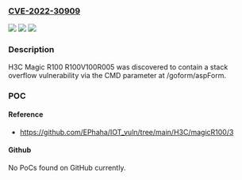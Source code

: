 ### [CVE-2022-30909](https://cve.mitre.org/cgi-bin/cvename.cgi?name=CVE-2022-30909)
![](https://img.shields.io/static/v1?label=Product&message=n%2Fa&color=blue)
![](https://img.shields.io/static/v1?label=Version&message=n%2Fa&color=blue)
![](https://img.shields.io/static/v1?label=Vulnerability&message=n%2Fa&color=brighgreen)

### Description

H3C Magic R100 R100V100R005 was discovered to contain a stack overflow vulnerability via the CMD parameter at /goform/aspForm.

### POC

#### Reference
- https://github.com/EPhaha/IOT_vuln/tree/main/H3C/magicR100/3

#### Github
No PoCs found on GitHub currently.

